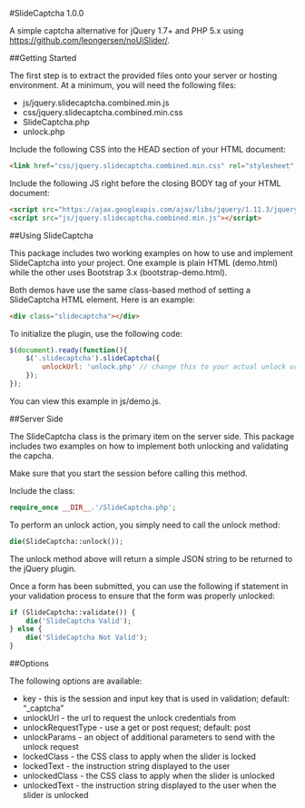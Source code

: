 #SlideCaptcha 1.0.0

A simple captcha alternative for jQuery 1.7+ and PHP 5.x using https://github.com/leongersen/noUiSlider/.

##Getting Started

The first step is to extract the provided files onto your server or hosting environment. At a minimum, you will need the following files:

 - js/jquery.slidecaptcha.combined.min.js
 - css/jquery.slidecaptcha.combined.min.css
 - SlideCaptcha.php
 - unlock.php

Include the following CSS into the HEAD section of your HTML document:

```html
<link href="css/jquery.slidecaptcha.combined.min.css" rel="stylesheet" type="text/css" />
```

Include the following JS right before the closing BODY tag of your HTML document:

```html
<script src="https://ajax.googleapis.com/ajax/libs/jquery/1.11.3/jquery.min.js"></script>
<script src="js/jquery.slidecaptcha.combined.min.js"></script>
```

##Using SlideCaptcha

This package includes two working examples on how to use and implement SlideCaptcha into your project. One example is plain HTML (demo.html) while the other uses Bootstrap 3.x (bootstrap-demo.html).

Both demos have use the same class-based method of setting a SlideCaptcha HTML element. Here is an example:

```html
<div class="slidecaptcha"></div>
```

To initialize the plugin, use the following code:

```javascript
$(document).ready(function(){
	$('.slidecaptcha').slideCaptcha({
		unlockUrl: 'unlock.php' // change this to your actual unlock url
	});
});
```

You can view this example in js/demo.js.

##Server Side

The SlideCaptcha class is the primary item on the server side. This package includes two examples on how to implement both unlocking and validating the capcha.

Make sure that you start the session before calling this method.

Include the class:

```php
require_once __DIR__.'/SlideCaptcha.php';
```

To perform an unlock action, you simply need to call the unlock method:

```php
die(SlideCaptcha::unlock());
```

The unlock method above will return a simple JSON string to be returned to the jQuery plugin.

Once a form has been submitted, you can use the following if statement in your validation process to ensure that the form was properly unlocked:

```php
if (SlideCaptcha::validate()) {
	die('SlideCaptcha Valid');
} else {
	die('SlideCaptcha Not Valid');
}
```

##Options

The following options are available:

* key - this is the session and input key that is used in validation; default: “_captcha”
* unlockUrl - the url to request the unlock credentials from
* unlockRequestType - use a get or post request; default: post
* unlockParams - an object of additional parameters to send with the unlock request
* lockedClass - the CSS class to apply when the slider is locked
* lockedText - the instruction string displayed to the user
* unlockedClass - the CSS class to apply when the slider is unlocked
* unlockedText - the instruction string displayed to the user when the slider is unlocked

